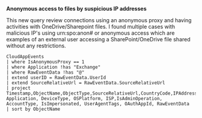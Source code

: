 **Anonymous access to files by suspicious IP addresses**

This new query review connections using an anonymous proxy and having activities with OneDrive/Sharepoint files.
I found multiple cases with malicious IP's using urn:spo:anon# or anonymous access which are examples of an external user accessing a SharePoint/OneDrive file shared without any restrictions.

```
CloudAppEvents
| where IsAnonymousProxy == 1
| where Application !has "Exchange"
| where RawEventData !has "@"
| extend userID = RawEventData.UserId
| extend SourceRelativeUrl = RawEventData.SourceRelativeUrl
| project Timestamp,ObjectName,ObjectType,SourceRelativeUrl,CountryCode,IPAddress,userID,ActionType, Application, DeviceType, OSPlatform, ISP,IsAdminOperation, AccountType, IsImpersonated, UserAgentTags, OAuthAppId, RawEventData
| sort by ObjectName
```
